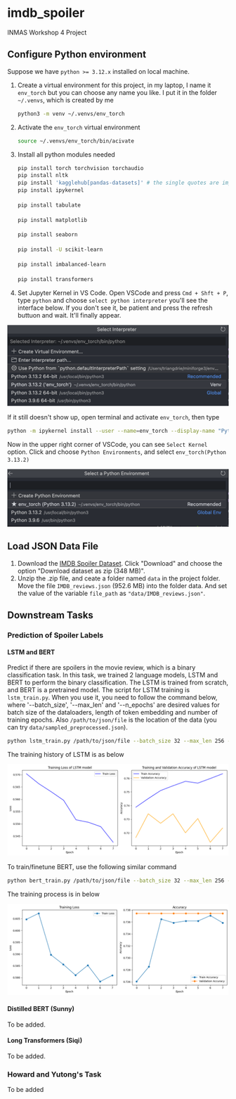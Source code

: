 # imdb_spoiler

INMAS Workshop 4 Project

## Configure Python environment

Suppose we have `python >= 3.12.x` installed on local machine.

1. Create a virtual environment for this project, in my laptop, I name it `env_torch` but you can choose any name you like. I put it in the folder `~/.venvs`, which is created by me

   ```bash
   python3 -m venv ~/.venvs/env_torch
   ```
2. Activate the `env_torch` virtual environment

   ```bash
   source ~/.venvs/env_torch/bin/acivate
   ```
3. Install all python modules needed

   ```bash
   pip install torch torchvision torchaudio
   pip install nltk
   pip install 'kagglehub[pandas-datasets]' # the single quotes are important because Zsh treats [] as special characters
   pip install ipykernel

   pip install tabulate

   pip install matplotlib

   pip install seaborn

   pip install -U scikit-learn

   pip install imbalanced-learn

   pip install transformers
   ```
4. Set Jupyter Kernel in VS Code. Open VSCode and press `Cmd + Shft + P`, type `python` and choose `select python interpreter` you'll see the interface below. If you don't see it, be patient and press the refresh buttuon and wait. It'll finally appear.

![1739592348320](image/README/1739592348320.png)

If it still doesn't show up, open terminal and activate `env_torch`, then type

```bash
python -m ipykernel install --user --name=env_torch --display-name "Python (env_torch)"
```

Now in the upper right corner of VSCode, you can see `Select Kernel` option. Click and choose `Python Environments`, and select `env_torch(Python 3.13.2)`

![1739592768552](image/README/1739592768552.png)

## Load JSON Data File

1. Download the  [IMDB Spoiler Dataset](https://www.kaggle.com/datasets/rmisra/imdb-spoiler-dataset). Click "Download" and choose the option "Download dataset as zip (348 MB)".
2. Unzip the .zip file, and ceate a folder named `data` in the project folder. Move the file `IMDB_reviews.json` (952.6 MB) into the folder data. And set the value of the variable `file_path` as `"data/IMDB_reviews.json"`.

## Downstream Tasks

### Prediction of Spoiler Labels

#### LSTM and BERT

Predict if there are spoilers in the movie review, which is a binary classification task. In this task, we trained 2 language models, LSTM and BERT to perform the binary classification. The LSTM is trained from scratch, and BERT is a pretrained model. The script for LSTM training is `lstm_train.py`. When you use it, you need to follow the command below, where '--batch_size', '--max_len' and '--n_epochs' are desired values for batch size of the dataloaders, length of token embedding and number of training epochs. Also `/path/to/json/file` is the location of the data (you can try `data/sampled_preprocessed.json`).

```bash
python lstm_train.py /path/to/json/file --batch_size 32 --max_len 256 --n_epochs 8

```

The training history of LSTM is as below 

![1740086493372](image/README/1740086493372.png)





To train/finetune BERT, use the following similar command

```bash
python bert_train.py /path/to/json/file --batch_size 32 --max_len 256 --n_epochs 8
```

The training process is in below

![1740086365288](image/README/1740086365288.png)

#### Distilled BERT (Sunny)

To be added.

#### Long Transformers (Siqi)

To be added. 

### Howard and Yutong's Task

To be added
